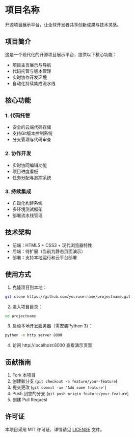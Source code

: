 # 项目名称

开源项目展示平台，让全球开发者共享创新成果与技术灵感。

## 项目简介

这是一个现代化的开源项目展示平台，提供以下核心功能：
- 项目主页展示与导航
- 代码托管与版本管理
- 实时协作开发环境
- 自动化持续集成流水线

## 核心功能

### 1. 代码托管
- 安全的云端代码存储
- 支持Git版本控制系统
- 分支管理与代码审查

### 2. 协作开发
- 实时协同编辑功能
- 项目进度看板
- 任务分配与追踪系统

### 3. 持续集成
- 自动化构建系统
- 多环境测试框架
- 部署流水线管理

## 技术架构
- 前端：HTML5 + CSS3 + 现代浏览器特性
- 后端：待扩展（当前为静态页面演示）
- 部署：支持本地运行和云平台部署

## 使用方式

1. 克隆项目到本地：
```bash
git clone https://github.com/yourusername/projectname.git
```

2. 进入项目目录：
```bash
cd projectname
```

3. 启动本地开发服务器（需安装Python 3）：
```bash
python -m http.server 8000
```

4. 访问 http://localhost:8000 查看演示页面

## 贡献指南

1. Fork 本项目
2. 创建新分支 (`git checkout -b feature/your-feature`)
3. 提交更改 (`git commit -am 'Add some feature'`)
4. Push 到您的分支 (`git push origin feature/your-feature`)
5. 创建 Pull Request

## 许可证

本项目采用 MIT 许可证，详情请见 [LICENSE](LICENSE) 文件。